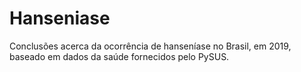 # Hanseniase
Conclusões acerca da ocorrência de hanseníase no Brasil, em 2019, baseado em dados da saúde fornecidos pelo PySUS.
